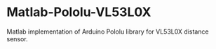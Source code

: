 # Matlab-Pololu-VL53L0X
Matlab implementation of Arduino Pololu library for VL53L0X distance sensor.
